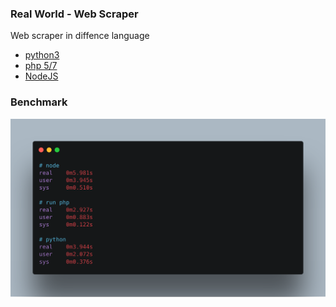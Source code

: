 ### Real World - Web Scraper
Web scraper in diffence language
- [python3](/python3)
- [php 5/7](/php)
- [NodeJS](/nodejs)

### Benchmark
![benchmark](/benchmark/carbon.png)
